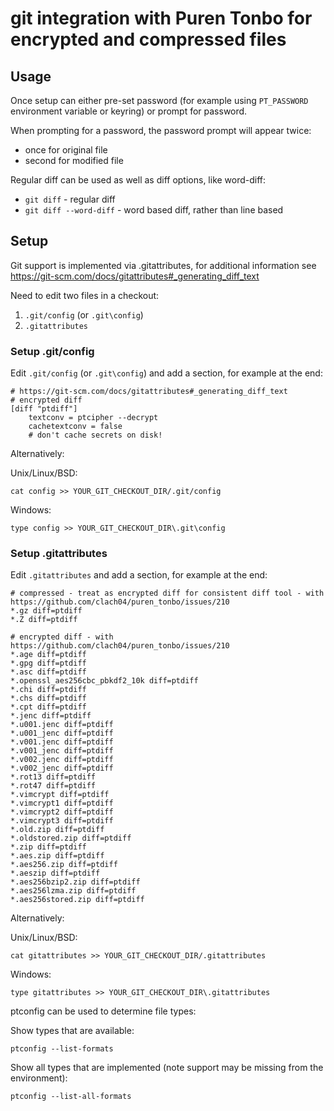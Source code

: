 # git integration with Puren Tonbo for encrypted and compressed files

## Usage

Once setup can either pre-set password (for example using `PT_PASSWORD` environment variable or keyring) or prompt for password.

When prompting for a password, the password prompt will appear twice:

  * once for original file
  * second for modified file

Regular diff can be used as well as diff options, like word-diff:

  * `git diff` - regular diff
  * `git diff --word-diff` - word based diff, rather than line based

## Setup

Git support is implemented via .gitattributes, for additional information see https://git-scm.com/docs/gitattributes#_generating_diff_text

Need to edit two files in a checkout:

  1. `.git/config` (or `.git\config`)
  2. `.gitattributes`

### Setup .git/config

Edit `.git/config` (or `.git\config`) and
add a section, for example at the end:

```
# https://git-scm.com/docs/gitattributes#_generating_diff_text
# encrypted diff
[diff "ptdiff"]
	textconv = ptcipher --decrypt
	cachetextconv = false
	# don't cache secrets on disk!
```

Alternatively:

Unix/Linux/BSD:

    cat config >> YOUR_GIT_CHECKOUT_DIR/.git/config

Windows:

    type config >> YOUR_GIT_CHECKOUT_DIR\.git\config

### Setup .gitattributes

Edit `.gitattributes` and
add a section, for example at the end:

```
# compressed - treat as encrypted diff for consistent diff tool - with https://github.com/clach04/puren_tonbo/issues/210
*.gz diff=ptdiff
*.Z diff=ptdiff

# encrypted diff - with https://github.com/clach04/puren_tonbo/issues/210
*.age diff=ptdiff
*.gpg diff=ptdiff
*.asc diff=ptdiff
*.openssl_aes256cbc_pbkdf2_10k diff=ptdiff
*.chi diff=ptdiff
*.chs diff=ptdiff
*.cpt diff=ptdiff
*.jenc diff=ptdiff
*.u001.jenc diff=ptdiff
*.u001_jenc diff=ptdiff
*.v001.jenc diff=ptdiff
*.v001_jenc diff=ptdiff
*.v002.jenc diff=ptdiff
*.v002_jenc diff=ptdiff
*.rot13 diff=ptdiff
*.rot47 diff=ptdiff
*.vimcrypt diff=ptdiff
*.vimcrypt1 diff=ptdiff
*.vimcrypt2 diff=ptdiff
*.vimcrypt3 diff=ptdiff
*.old.zip diff=ptdiff
*.oldstored.zip diff=ptdiff
*.zip diff=ptdiff
*.aes.zip diff=ptdiff
*.aes256.zip diff=ptdiff
*.aeszip diff=ptdiff
*.aes256bzip2.zip diff=ptdiff
*.aes256lzma.zip diff=ptdiff
*.aes256stored.zip diff=ptdiff
```
Alternatively:

Unix/Linux/BSD:

    cat gitattributes >> YOUR_GIT_CHECKOUT_DIR/.gitattributes

Windows:

    type gitattributes >> YOUR_GIT_CHECKOUT_DIR\.gitattributes

ptconfig can be used to determine file types:

Show types that are available:

    ptconfig --list-formats

Show all types that are implemented (note support may be missing from the environment):

    ptconfig --list-all-formats

